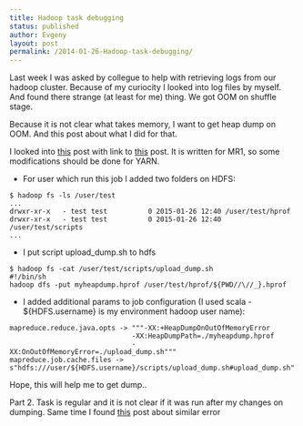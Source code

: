 ```yaml
---
title: Hadoop task debugging
status: published
author: Evgeny
layout: post
permalink: /2014-01-26-Hadoop-task-debugging/
---
```


Last week I was asked by collegue to help with retrieving logs from our hadoop cluster.
Because of my curiocity I looked into log files by myself. And found there strange (at least for me) thing. We got OOM on shuffle stage.

Because it is not clear what takes memory, I want to get heap dump on OOM. And this post about what I did for that.

I looked into [this](https://yhemanth.wordpress.com/2013/03/28/taking-memory-dumps-of-hadoop-tasks/) post with link to
[this](http://mail-archives.apache.org/mod_mbox/hadoop-user/201303.mbox/%3C14D8D8E3-9341-4F90-9AA5-DF466AD0E5B9%40yahoo-inc.com%3E) post.
It is written for MR1, so some modifications should be done for YARN.

 * For user which run this job I added two folders on HDFS:

~~~
$ hadoop fs -ls /user/test
...
drwxr-xr-x   - test test          0 2015-01-26 12:40 /user/test/hprof
drwxr-xr-x   - test test          0 2015-01-26 12:40 /user/test/scripts
...
~~~

 * I put script upload_dump.sh to hdfs

~~~
$ hadoop fs -cat /user/test/scripts/upload_dump.sh
#!/bin/sh
hadoop dfs -put myheapdump.hprof /user/test/hprof/${PWD//\//_}.hprof
~~~

 * I added additional params to job configuration (I used scala - ${HDFS.username} is my environment hadoop user name):

~~~
mapreduce.reduce.java.opts -> """-XX:+HeapDumpOnOutOfMemoryError
                              -XX:HeapDumpPath=./myheapdump.hprof
                              -XX:OnOutOfMemoryError=./upload_dump.sh"""
mapreduce.job.cache.files -> s"hdfs:///user/${HDFS.username}/scripts/upload_dump.sh#upload_dump.sh"
~~~

Hope, this will help me to get dump..


Part 2.
Task is regular and it is not clear if it was run after my changes on dumping. Same time I found [this](http://jason4zhu.blogspot.ru/2014/11/shuffle-error-by-java-lang-out-of-memory-error-java-heap-space.html)
post about similar error